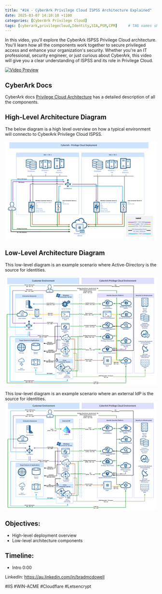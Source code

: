 ```yaml
---
title: "#24 - CyberArk Privilege Cloud ISPSS Architecture Explained"
date: 2025-03-07 14:10:10 +1100
categories: [CyberArk Privilege Cloud]
tags: [cyberark,privilegecloud,Identity,SIA,PSM,CPM]     # TAG names should always be lowercase
---
```

In this video, you'll explore the CyberArk ISPSS Privilege Cloud architecture. You'll learn how all the components work together to secure privileged access and enhance your organization's security. Whether you're an IT professional, security engineer, or just curious about CyberArk, this video will give you a clear understanding of ISPSS and its role in Privilege Cloud.

[![Video Preview](https://i.ytimg.com/vi/rJ6dVavJsTc/maxresdefault.jpg)](https://www.youtube.com/watch?v=rJ6dVavJsTc)

## CyberArk Docs
CyberArk docs [Privilege Cloud Architecture](https://docs.cyberark.com/privilege-cloud-shared-services/latest/en/content/privilege%20cloud/privcloud-detailed-architecture.htm) has a detailed description of all the components.

## High-Level Architecture Diagram 
The below diagram is a high level overview on how a typical environment will connecto to CyberArk Privilege Cloud ISPSS.


![image](https://raw.githubusercontent.com/bradmcdowell/cybrad/main/assets/img/CyberArk-High-Level.png)


## Low-Level Architecture Diagram 
This low-level diagram is an example scenario where Active-Directory is the source for identities.

![image](https://raw.githubusercontent.com/bradmcdowell/cybrad/main/assets/img/CyberArk-Low-Level-Identity-AD.png)

This low-level diagram is an example scenario where an external IdP is the source for identities.
![image](https://raw.githubusercontent.com/bradmcdowell/cybrad/main/assets/img/CyberArk-Low-Level-External-IdP.png)


## Objectives:
-  High-level deployment overview
-  Low-level architecture components

## Timeline:
- Intro 0:00

LinkedIn: https://au.linkedin.com/in/bradmcdowell

#IIS #WIN-ACME #Cloudflare #Letsencrypt

